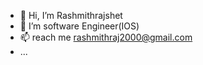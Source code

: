 - 👋 Hi, I’m Rashmithrajshet
- 👀 I’m software Engineer(IOS)
- 📫 reach me rashmithraj2000@gmail.com
-  ...

<!---
Rashmithrajshet/Rashmithrajshet is a ✨ special ✨ repository because its `README.md` (this file) appears on your GitHub profile.
You can click the Preview link to take a look at your changes.
--->
